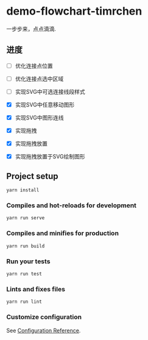 # demo-flowchart-timrchen

一步步来，点点滴滴.

## 进度

- [ ] 优化连接点位置
- [ ] 优化连接点选中区域
- [ ] 实现SVG中可选连接线段样式
- [x] 实现SVG中任意移动图形
- [x] 实现SVG中图形连线
- [x] 实现拖拽
- [x] 实现拖拽放置
- [x] 实现拖拽放置于SVG绘制图形


## Project setup
```
yarn install
```

### Compiles and hot-reloads for development
```
yarn run serve
```

### Compiles and minifies for production
```
yarn run build
```

### Run your tests
```
yarn run test
```

### Lints and fixes files
```
yarn run lint
```

### Customize configuration
See [Configuration Reference](https://cli.vuejs.org/config/).
